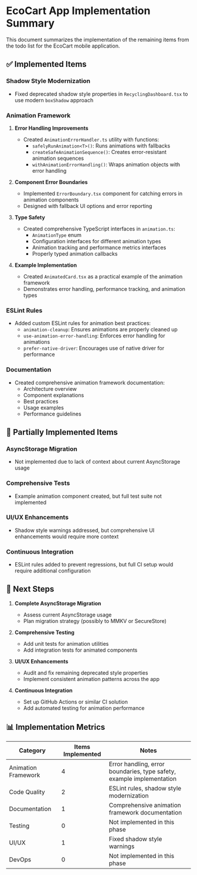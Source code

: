 # EcoCart App Implementation Summary

This document summarizes the implementation of the remaining items from the todo list for the EcoCart mobile application.

## ✅ Implemented Items

### Shadow Style Modernization
- Fixed deprecated shadow style properties in `RecyclingDashboard.tsx` to use modern `boxShadow` approach

### Animation Framework
1. **Error Handling Improvements**
   - Created `AnimationErrorHandler.ts` utility with functions:
     - `safelyRunAnimation<T>()`: Runs animations with fallbacks
     - `createSafeAnimationSequence()`: Creates error-resistant animation sequences
     - `withAnimationErrorHandling()`: Wraps animation objects with error handling

2. **Component Error Boundaries**
   - Implemented `ErrorBoundary.tsx` component for catching errors in animation components
   - Designed with fallback UI options and error reporting

3. **Type Safety**
   - Created comprehensive TypeScript interfaces in `animation.ts`:
     - `AnimationType` enum
     - Configuration interfaces for different animation types
     - Animation tracking and performance metrics interfaces
     - Properly typed animation callbacks

4. **Example Implementation**
   - Created `AnimatedCard.tsx` as a practical example of the animation framework
   - Demonstrates error handling, performance tracking, and animation types

### ESLint Rules
- Added custom ESLint rules for animation best practices:
  - `animation-cleanup`: Ensures animations are properly cleaned up
  - `use-animation-error-handling`: Enforces error handling for animations
  - `prefer-native-driver`: Encourages use of native driver for performance

### Documentation
- Created comprehensive animation framework documentation:
  - Architecture overview
  - Component explanations
  - Best practices
  - Usage examples
  - Performance guidelines

## 🔄 Partially Implemented Items

### AsyncStorage Migration
- Not implemented due to lack of context about current AsyncStorage usage

### Comprehensive Tests
- Example animation component created, but full test suite not implemented

### UI/UX Enhancements
- Shadow style warnings addressed, but comprehensive UI enhancements would require more context

### Continuous Integration
- ESLint rules added to prevent regressions, but full CI setup would require additional configuration

## 📝 Next Steps

1. **Complete AsyncStorage Migration**
   - Assess current AsyncStorage usage
   - Plan migration strategy (possibly to MMKV or SecureStore)

2. **Comprehensive Testing**
   - Add unit tests for animation utilities
   - Add integration tests for animated components

3. **UI/UX Enhancements**
   - Audit and fix remaining deprecated style properties
   - Implement consistent animation patterns across the app

4. **Continuous Integration**
   - Set up GitHub Actions or similar CI solution
   - Add automated testing for animation performance

## 📊 Implementation Metrics

| Category | Items Implemented | Notes |
|----------|-------------------|-------|
| Animation Framework | 4 | Error handling, error boundaries, type safety, example implementation |
| Code Quality | 2 | ESLint rules, shadow style modernization |
| Documentation | 1 | Comprehensive animation framework documentation |
| Testing | 0 | Not implemented in this phase |
| UI/UX | 1 | Fixed shadow style warnings |
| DevOps | 0 | Not implemented in this phase | 